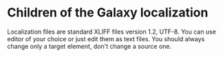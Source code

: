 # Children of the Galaxy localization

Localization files are standard XLIFF files version 1.2, UTF-8. You can use editor of your choice or just edit them as text files. You should always change only a target element, don't change a source one.
